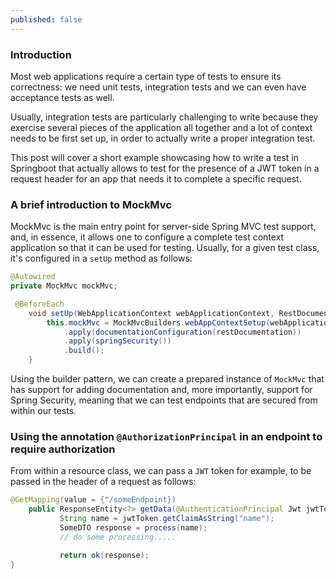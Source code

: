 ```yaml
---
published: false
---
```

### Introduction

Most web applications require a certain type of tests to ensure its correctness: we need unit tests, integration tests and we can even have acceptance tests as well.

Usually, integration tests are particularly challenging to write because they exercise several pieces of the application all together and a lot of context needs to be first set up, in order to actually write a proper integration test.

This post will cover a short example showcasing how to write a test in Springboot that actually allows to test for the presence of a JWT token in a request header for an app that needs it to complete a specific request.

### A brief introduction to MockMvc

MockMvc is the main entry point for server-side Spring MVC test support, and, in essence, it allows one to configure a complete test context application so that it can be used for testing. Usually, for a given test class, it's configured in a `setUp` method as follows:

```java
@Autowired
private MockMvc mockMvc;

 @BeforeEach
    void setUp(WebApplicationContext webApplicationContext, RestDocumentationContextProvider restDocumentation) {
        this.mockMvc = MockMvcBuilders.webAppContextSetup(webApplicationContext)
            .apply(documentationConfiguration(restDocumentation))
            .apply(springSecurity())
            .build();
    }
```

Using the builder pattern, we can create a prepared instance of `MockMvc` that has support for adding documentation and, more importantly, support for Spring Security, meaning that we can test endpoints that are secured from within our tests.

### Using the annotation `@AuthorizationPrincipal` in an endpoint to require authorization

From within a resource class, we can pass a `JWT` token for example, to be passed in the header of a request as follows:

```java
@GetMapping(value = {"/someEndpoint})
    public ResponseEntity<?> getData(@AuthenticationPrincipal Jwt jwtToken){
           String name = jwtToken.getClaimAsString("name");
           SomeDTO response = process(name);
           // do some processing.....

           return ok(response);
}
```
